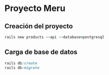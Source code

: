 # Proyecto Meru

## Creación del proyecto
```ruby
rails new products --api --database=postgresql
```

## Carga de base de datos

```ruby
rails db:create
rails db:migrate
```

